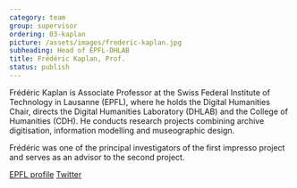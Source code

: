 ```yaml
---
category: team
group: supervisor
ordering: 03-kaplan
picture: /assets/images/frederic-kaplan.jpg
subheading: Head of EPFL-DHLAB
title: Frédéric Kaplan, Prof.
status: publish
---
```


Frédéric Kaplan is Associate Professor at the Swiss Federal Institute of Technology in Lausanne (EPFL), where he holds the Digital Humanities Chair, directs the Digital Humanities Laboratory (DHLAB) and  the College of Humanities (CDH). He conducts research projects combining archive digitisation, information modelling and museographic design.

Frédéric was one of the principal investigators of the first impresso project and serves as an advisor to the second project. 

[EPFL profile](https://people.epfl.ch/frederic.kaplan/bio?lang=en&cvlang=en) [Twitter](https://twitter.com/frederickaplan?lang=en)

<!-- He is currently working on the « Venice Time Machine », an international project in collaboration with the Ca’Foscari University in Venice, aiming to model the evolution and history of Venice over a 1000 year period. -->
